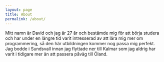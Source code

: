 ```yaml
---
layout: page
title: About
permalink: /about/
---
```


Mitt namn är David och jag är 27 år och bestämde mig för att börja studera och har under en längre tid varit intresserad av att lära mig
mer om programmering, så den här utbildningen kommer nog passa mig perfekt. Jag bodde i Sundsvall innan jag flyttade ner till Kalmar som jag
aldrig har varit i tidigare mer än att passera påväg till Öland.
